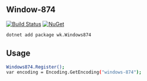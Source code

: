 ## Window-874

[![Build Status](https://dev.azure.com/wk-j/windows-874/_apis/build/status/wk-j.windows-874?branchName=master)](https://dev.azure.com/wk-j/windows-874/_build/latest?definitionId=17&branchName=master)
[![NuGet](https://img.shields.io/nuget/v/wk.Windows874.svg)](https://www.nuget.org/packages/wk.Windows874)

```bash
dotnet add package wk.Windows874
```

## Usage

```bash
Windows874.Register();
var encoding = Encoding.GetEncoding("windows-874");
```
